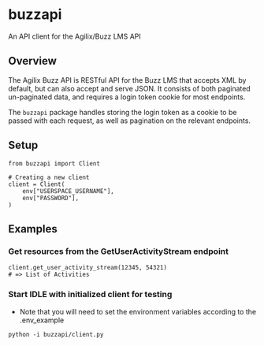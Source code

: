 # buzzapi

An API client for the Agilix/Buzz LMS API

## Overview

The Agilix Buzz API is RESTful API for the Buzz LMS that accepts XML by default,
but can also accept and serve JSON. It consists of both paginated un-paginated
data, and requires a login token cookie for most endpoints.

The `buzzapi` package handles storing the login token as a cookie to be passed
with each request, as well as pagination on the relevant endpoints.

## Setup

```
from buzzapi import Client

# Creating a new client
client = Client(
    env["USERSPACE_USERNAME"],
    env["PASSWORD"],
)
```

## Examples

### Get resources from the GetUserActivityStream endpoint
```
client.get_user_activity_stream(12345, 54321) 
# => List of Activities
```

### Start IDLE with initialized client for testing
- Note that you will need to set the environment variables according to the .env_example
```
python -i buzzapi/client.py
```

